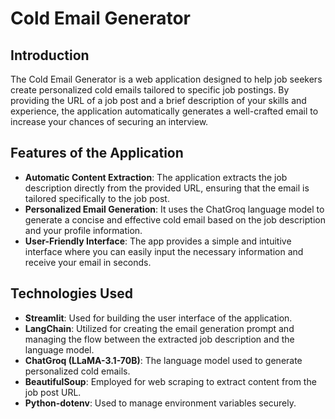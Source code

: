 # Cold Email Generator

## Introduction

The Cold Email Generator is a web application designed to help job seekers create personalized cold emails tailored to specific job postings. By providing the URL of a job post and a brief description of your skills and experience, the application automatically generates a well-crafted email to increase your chances of securing an interview.

## Features of the Application

- **Automatic Content Extraction**: The application extracts the job description directly from the provided URL, ensuring that the email is tailored specifically to the job post.
- **Personalized Email Generation**: It uses the ChatGroq language model to generate a concise and effective cold email based on the job description and your profile information.
- **User-Friendly Interface**: The app provides a simple and intuitive interface where you can easily input the necessary information and receive your email in seconds.

## Technologies Used

- **Streamlit**: Used for building the user interface of the application.
- **LangChain**: Utilized for creating the email generation prompt and managing the flow between the extracted job description and the language model.
- **ChatGroq (LLaMA-3.1-70B)**: The language model used to generate personalized cold emails.
- **BeautifulSoup**: Employed for web scraping to extract content from the job post URL.
- **Python-dotenv**: Used to manage environment variables securely.
